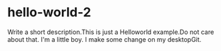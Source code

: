 # hello-world-2
Write a short description.This is just a Helloworld example.Do not care about that.
I'm a little boy.
I make some change on my desktopGit.
